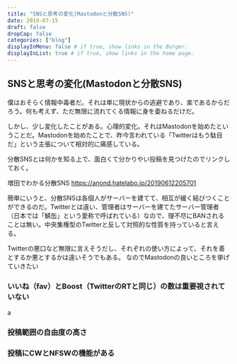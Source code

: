 ```yaml
---
title: "SNSと思考の変化(Mastodonと分散SNS)"
date: 2019-07-15
draft: false
dropCap: false
categories: ["blog"]
displayInMenu: false # if true, show links in the Burger.
displayInList: true # if true, show links in the home page.
---
```

## SNSと思考の変化(Mastodonと分散SNS)
僕はおそらく情報中毒者だ。それは単に現状からの逃避であり、楽であるからだろう。何も考えず、ただ無限に流れてくる情報に身を委ねるだけだ。

しかし、少し変化したことがある。心理的変化。それはMastodonを始めたということだ。Mastodonを始めたことで、昨今言われている「Twitterはもう駄目だ」という主張について相対的に痛感している。

分散SNSとは何かを知る上で、面白くて分かりやい投稿を見つけたのでリンクしておく。

増田でわかる分散SNS
https://anond.hatelabo.jp/20190612205701

簡単にいうと、分散SNSは各個人がサーバーを建てて、相互が緩く結びつくことができるのだ。Twitterとは違い、管理者はサーバーを建てたサーバー管理者（日本では「鯖缶」という愛称で呼ばれている）なので、理不尽にBANされることは無い。中央集権型のTwitterと反して対照的な性質を持っていると言える。

Twitterの悪口など無限に言えそうだし、それぞれの使い方によって、それを善とするか悪とするかは違いそうでもある。
なのでMastodonの良いところを挙げていきたい

### いいね（fav）とBoost（TwitterのRTと同じ）の数は重要視されていない
a

### 投稿範囲の自由度の高さ

### 投稿にCWとNFSWの機能がある